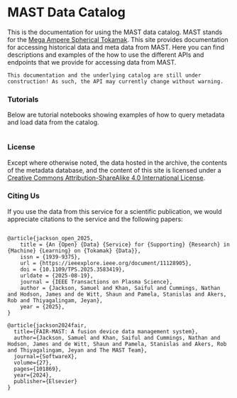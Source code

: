 # MAST Data Catalog

This is the documentation for using the MAST data catalog. MAST stands for the [Mega Ampere Spherical Tokamak](https://en.wikipedia.org/wiki/Mega_Ampere_Spherical_Tokamak). This site provides documentation for accessing historical data and meta data from MAST. Here you can find descriptions and examples of
the how to use the different APIs and endpoints that we provide for accessing data from MAST.

```{warning}
This documentation and the underlying catalog are still under construction! As such, the API may currently change without warning.
```

### Tutorials
Below are tutorial notebooks showing examples of how to query metadata and load data from the catalog.

```{tableofcontents}
```

### License

Except where otherwise noted, the data hosted in the archive, the contents of the metadata database, and the content of this site is licensed under a [Creative Commons Attribution-ShareAlike 4.0 International License](https://creativecommons.org/licenses/by-sa/4.0/deed.en).

### Citing Us

If you use the data from this service for a scientific publication, we would appreciate citations to the service and the following papers:

```

@article{jackson_open_2025,
    title = {An {Open} {Data} {Service} for {Supporting} {Research} in {Machine} {Learning} on {Tokamak} {Data}},
    issn = {1939-9375},
    url = {https://ieeexplore.ieee.org/document/11128905},
    doi = {10.1109/TPS.2025.3583419},
    urldate = {2025-08-19},
    journal = {IEEE Transactions on Plasma Science},
    author = {Jackson, Samuel and Khan, Saiful and Cummings, Nathan and Hodson, James and de Witt, Shaun and Pamela, Stanislas and Akers, Rob and Thiyagalingam, Jeyan},
    year = {2025},
}

@article{jackson2024fair,
  title={FAIR-MAST: A fusion device data management system},
  author={Jackson, Samuel and Khan, Saiful and Cummings, Nathan and Hodson, James and de Witt, Shaun and Pamela, Stanislas and Akers, Rob and Thiyagalingam, Jeyan and The MAST Team},
  journal={SoftwareX},
  volume={27},
  pages={101869},
  year={2024},
  publisher={Elsevier}
}
```

